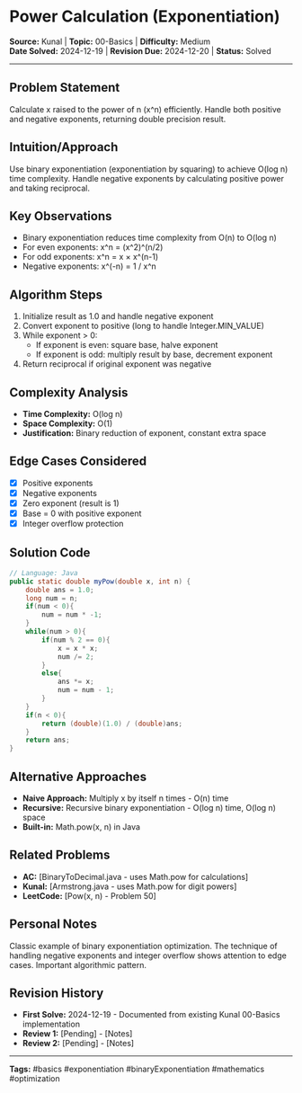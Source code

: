 # Power Calculation (Exponentiation)

**Source:** Kunal | **Topic:** 00-Basics | **Difficulty:** Medium  
**Date Solved:** 2024-12-19 | **Revision Due:** 2024-12-20 | **Status:** Solved

---

## Problem Statement
Calculate x raised to the power of n (x^n) efficiently. Handle both positive and negative exponents, returning double precision result.

## Intuition/Approach
Use binary exponentiation (exponentiation by squaring) to achieve O(log n) time complexity. Handle negative exponents by calculating positive power and taking reciprocal.

## Key Observations
- Binary exponentiation reduces time complexity from O(n) to O(log n)
- For even exponents: x^n = (x^2)^(n/2)
- For odd exponents: x^n = x × x^(n-1)
- Negative exponents: x^(-n) = 1 / x^n

## Algorithm Steps
1. Initialize result as 1.0 and handle negative exponent
2. Convert exponent to positive (long to handle Integer.MIN_VALUE)
3. While exponent > 0:
   - If exponent is even: square base, halve exponent
   - If exponent is odd: multiply result by base, decrement exponent
4. Return reciprocal if original exponent was negative

## Complexity Analysis
- **Time Complexity:** O(log n)
- **Space Complexity:** O(1)
- **Justification:** Binary reduction of exponent, constant extra space

## Edge Cases Considered
- [x] Positive exponents
- [x] Negative exponents
- [x] Zero exponent (result is 1)
- [x] Base = 0 with positive exponent
- [x] Integer overflow protection

## Solution Code

```java
// Language: Java
public static double myPow(double x, int n) {
    double ans = 1.0;
    long num = n;
    if(num < 0){
        num = num * -1;
    }
    while(num > 0){
        if(num % 2 == 0){
            x = x * x;
            num /= 2;
        }
        else{
            ans *= x;
            num = num - 1;
        }
    }
    if(n < 0){
        return (double)(1.0) / (double)ans;
    }
    return ans;
}
```

## Alternative Approaches
- **Naive Approach:** Multiply x by itself n times - O(n) time
- **Recursive:** Recursive binary exponentiation - O(log n) time, O(log n) space
- **Built-in:** Math.pow(x, n) in Java

## Related Problems
- **AC:** [BinaryToDecimal.java - uses Math.pow for calculations]
- **Kunal:** [Armstrong.java - uses Math.pow for digit powers]
- **LeetCode:** [Pow(x, n) - Problem 50]

## Personal Notes
Classic example of binary exponentiation optimization. The technique of handling negative exponents and integer overflow shows attention to edge cases. Important algorithmic pattern.

## Revision History
- **First Solve:** 2024-12-19 - Documented from existing Kunal 00-Basics implementation
- **Review 1:** [Pending] - [Notes]
- **Review 2:** [Pending] - [Notes]

---
**Tags:** #basics #exponentiation #binaryExponentiation #mathematics #optimization 